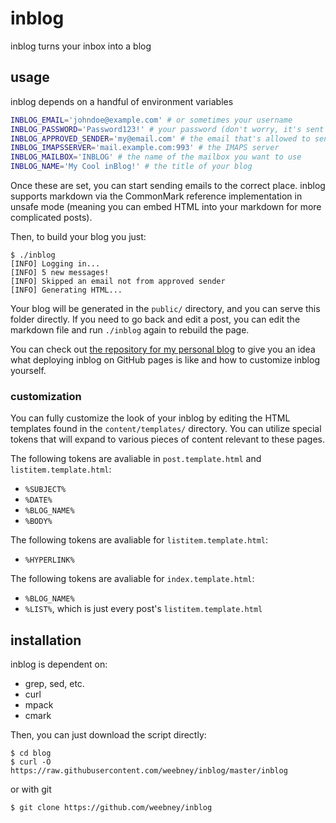 # inblog

inblog turns your inbox into a blog

## usage

inblog depends on a handful of environment variables
```sh
INBLOG_EMAIL='johndoe@example.com' # or sometimes your username
INBLOG_PASSWORD='Password123!' # your password (don't worry, it's sent encrypted)
INBLOG_APPROVED_SENDER='my@email.com' # the email that's allowed to send new posts
INBLOG_IMAPSSERVER='mail.example.com:993' # the IMAPS server
INBLOG_MAILBOX='INBLOG' # the name of the mailbox you want to use
INBLOG_NAME='My Cool inBlog!' # the title of your blog
```

Once these are set, you can start sending emails to the correct place. inblog supports markdown via the CommonMark reference implementation in unsafe mode (meaning you can embed HTML into your markdown for more complicated posts).

Then, to build your blog you just:

```console
$ ./inblog
[INFO] Logging in...
[INFO] 5 new messages!
[INFO] Skipped an email not from approved sender
[INFO] Generating HTML...
```

Your blog will be generated in the `public/` directory, and you can serve this folder directly. If you need to go back and edit a post, you can edit the markdown file and run `./inblog` again to rebuild the page.

You can check out [the repository for my personal blog](https://github.com/weebney/blog) to give you an idea what deploying inblog on GitHub pages is like and how to customize inblog yourself.

### customization

You can fully customize the look of your inblog by editing the HTML templates found in the `content/templates/` directory. You can utilize special tokens that will expand to various pieces of content relevant to these pages.

The following tokens are avaliable in `post.template.html` and `listitem.template.html`:

- `%SUBJECT%`
- `%DATE%`
- `%BLOG_NAME%`
- `%BODY%`

The following tokens are avaliable for `listitem.template.html`:

- `%HYPERLINK%`

The following tokens are avaliable for `index.template.html`:

- `%BLOG_NAME%`
- `%LIST%`, which is just every post's `listitem.template.html`


## installation

inblog is dependent on:
- grep, sed, etc.
- curl
- mpack
- cmark

Then, you can just download the script directly:

```console
$ cd blog
$ curl -O https://raw.githubusercontent.com/weebney/inblog/master/inblog
```

or with git

```console
$ git clone https://github.com/weebney/inblog
```
